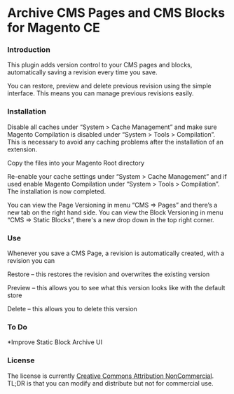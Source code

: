 # Archive CMS Pages and CMS Blocks for Magento CE


### **Introduction**
This plugin adds version control to your CMS pages and blocks, automatically saving a revision every time you save.

You can restore, preview and delete previous revision using the simple interface. This means you can manage previous revisions easily.

### **Installation**
Disable all caches under “System > Cache Management” and make sure Magento Compilation is disabled under “System > Tools > Compilation”. This is necessary to avoid any caching problems after the installation of an extension.

Copy the files into your Magento Root directory

Re-enable your cache settings under “System > Cache Management” and if used enable Magento Compilation under “System > Tools > Compilation”. The installation is now completed.

You can view the Page Versioning  in menu “CMS => Pages” and there’s a new tab on the right hand side.
You can view the Block Versioning in menu “CMS => Static Blocks”, there's a new drop down in the top right corner.

### **Use**


Whenever you save a CMS Page, a revision is automatically created, with a revision you can

Restore – this restores the revision and overwrites the existing version

Preview – this allows you to see what this version looks like with the default store

Delete – this allows you to delete this version

### To Do

*Improve Static Block Archive UI

### License
The license is currently <a href="https://tldrlegal.com/license/creative-commons-attribution-noncommercial-(cc-nc)#summary">Creative Commons Attribution NonCommercial</a>.  TL;DR is that you can modify and distribute but not for commercial use.

